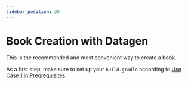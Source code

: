 ```yaml
---
sidebar_position: 20
---
```


# Book Creation with Datagen

This is the recommended and most convenient way to create a book. 

As a first step, make sure to set up your `build.gradle` according to [Use Case 1 in Preqrequisites](prerequisites#use-case-1-i-want-to-use-datagen-and-convenience-features-to-generate-a-modonomicon-book).

